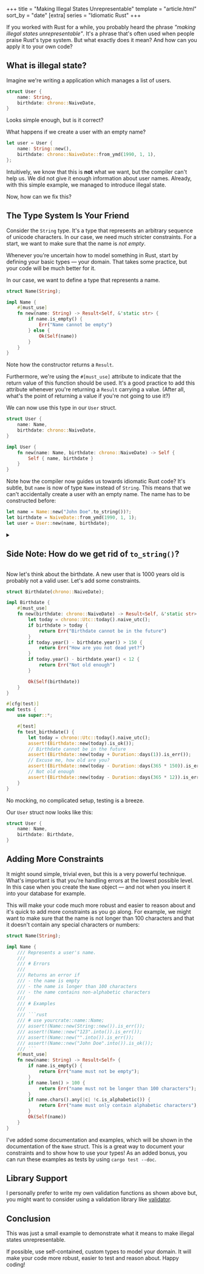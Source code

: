 +++
title = "Making Illegal States Unrepresentable"
template = "article.html"
sort_by = "date"
[extra]
series = "Idiomatic Rust"
+++

If you worked with Rust for a while, you probably heard the phrase *"making
illegal states unrepresentable"*. It's a phrase that's often used when people
praise Rust's type system. But what exactly does it mean? And how can you apply
it to your own code?

## What is illegal state?

Imagine we're writing a application which manages a list of users. 

```rust
struct User {
    name: String,
    birthdate: chrono::NaiveDate,
}
```

Looks simple enough, but is it correct?

What happens if we create a user with an empty name?

```rust
let user = User {
    name: String::new(),
    birthdate: chrono::NaiveDate::from_ymd(1990, 1, 1),
};
```

Intuitively, we know that this is **not** what we want, but the compiler can't help us.
We did not give it enough information about user names.
Already, with this simple example, we managed to introduce illegal state.

Now, how can we fix this?

## The Type System Is Your Friend

Consider the `String` type. It's a type that represents 
an arbitrary sequence of unicode characters. In our case, we need much stricter
constraints. For a start, we want to make sure that the name is *not
empty*.

Whenever you're uncertain how to model something in Rust,
start by defining your basic types &mdash; your domain.
That takes some practice, but your code will be much better for it.

In our case, we want to define a type that represents a name.

```rust
struct Name(String);

impl Name {
    #[must_use]
    fn new(name: String) -> Result<Self, &'static str> {
        if name.is_empty() {
            Err("Name cannot be empty")
        } else {
            Ok(Self(name))
        }
    }
}
```

Note how the constructor returns a `Result`. 

Furthermore, we're using the `#[must_use]` attribute to indicate that
the return value of this function should be used.
It's a good practice to add this attribute whenever you're returning a `Result`
carrying a value. (After all, what's the point of returning a value if you're not going to
use it?)

We can now use this type in our `User` struct.

```rust
struct User {
    name: Name,
    birthdate: chrono::NaiveDate,
}

impl User {
    fn new(name: Name, birthdate: chrono::NaiveDate) -> Self {
        Self { name, birthdate }
    }
}
```

Note how the compiler now guides us towards idiomatic Rust code?
It's subtle, but `name` is now of type `Name` instead of `String`.
This means that we can't accidentally create a user with an empty name.
The name has to be constructed before:

```rust
let name = Name::new("John Doe".to_string())?;
let birthdate = NaiveDate::from_ymd(1990, 1, 1);
let user = User::new(name, birthdate);
```

<details>
<summary>
<h2>Side Note: How do we get rid of <code>to_string()</code>?</h2>
</summary>

We can refactor our Name struct to accept any string reference:

```rust
struct Name<'a>(&'a str);
```

The code becomes

```rust
let name = Name::new("John Doe")?;
```

You could also implement TryFrom:

```rust
use std::convert::TryFrom;

impl<'a> TryFrom<&'a str> for Name<'a> {
    type Error = &'static str;

    fn try_from(value: &'a str) -> Result<Self, Self::Error> {
        Self::new(value)
    }
}

let user = User::new("John Doe".try_into()?, birthdate);
```
</details>

Now let's think about the birthdate.
A new user that is 1000 years old is probably not a valid user.
Let's add some constraints.

```rust
struct Birthdate(chrono::NaiveDate);

impl Birthdate {
    #[must_use]
    fn new(birthdate: chrono::NaiveDate) -> Result<Self, &'static str> {
        let today = chrono::Utc::today().naive_utc();
        if birthdate > today {
            return Err("Birthdate cannot be in the future")
        }
        if today.year() - birthdate.year() > 150 {
            return Err("How are you not dead yet?")
        }
        if today.year() - birthdate.year() < 12 {
            return Err("Not old enough")
        }

        Ok(Self(birthdate))
    }
}

#[cfg(test)]
mod tests {
    use super::*;

    #[test]
    fn test_birthdate() {
        let today = chrono::Utc::today().naive_utc();
        assert!(Birthdate::new(today).is_ok());
        // Birthdate cannot be in the future
        assert!(Birthdate::new(today + Duration::days(1)).is_err());
        // Excuse me, how old are you?
        assert!(Birthdate::new(today - Duration::days(365 * 150)).is_err());
        // Not old enough
        assert!(Birthdate::new(today - Duration::days(365 * 12)).is_err());
    }
}
```

No mocking, no complicated setup, testing is a breeze.

Our `User` struct now looks like this:

```rust
struct User {
    name: Name,
    birthdate: Birthdate,
}
```

## Adding More Constraints

It might sound simple, trivial even, but this is a very powerful technique.
What's important is that you're handling errors at the lowest possible level. In
this case when you create the `Name` object &mdash; and not when you insert it
into your database for example.

This will make your code much more robust and easier to reason about and it's
quick to add more constraints as you go along. For example, we might want
to make sure that the name is not longer than 100 characters and that
it doesn't contain any special characters or numbers:

```rust
struct Name(String);

impl Name {
    /// Represents a user's name.
    ///
    /// # Errors
    ///
    /// Returns an error if
    /// - the name is empty
    /// - the name is longer than 100 characters
    /// - the name contains non-alphabetic characters
    ///
    /// # Examples
    ///
    /// ```rust
    /// # use yourcrate::name::Name;
    /// assert!(Name::new(String::new()).is_err());
    /// assert!(Name::new("123".into()).is_err());
    /// assert!(Name::new("".into()).is_err());
    /// assert!(Name::new("John Doe".into()).is_ok());
    /// ```
    #[must_use]
    fn new(name: String) -> Result<Self> {
        if name.is_empty() {
            return Err("name must not be empty");
        }
        if name.len() > 100 {
            return Err("name must not be longer than 100 characters");
        }
        if name.chars().any(|c| !c.is_alphabetic()) {
            return Err("name must only contain alphabetic characters");
        }
        Ok(Self(name))
    }
}
```

I've added some documentation and examples, which will be shown in the
documentation of the `Name` struct. This is a great way to document your
constraints and to show how to use your types! As an added bonus, you can run
these examples as tests by using `cargo test --doc`.


## Library Support

I personally prefer to write my own validation functions as shown above
but, you might want to consider using a validation library like
[validator](https://crates.io/crates/validator).

## Conclusion

This was just a small example to demonstrate what it means to make illegal
states unrepresentable. 

If possible, use self-contained, custom types to model your domain.
It will make your code more robust, easier to test and reason about.
Happy coding!